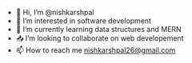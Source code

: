- 👋 Hi, I’m @nishkarshpal
- 👀 I’m interested in software development
- 🌱 I’m currently learning data structures and MERN  
- 📥 I’m looking to collaborate on web developement
- 📫 How to reach me nishkarshpal26@gmail.com

<!---
nishkarshpal/nishkarshpal is a ✨ special ✨ repository because its `README.md` (this file) appears on your GitHub profile.
You can click the Preview link to take a look at your changes.
--->
